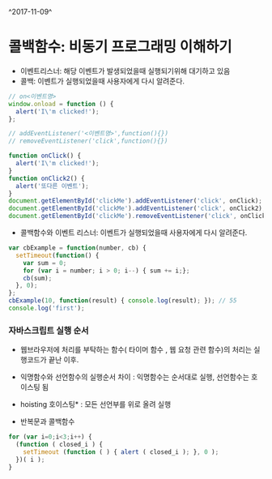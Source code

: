 ^2017-11-09^

# 콜백함수: 비동기 프로그래밍 이해하기

- 이벤트리스너: 해당 이벤트가 발생되었을때 실행되기위해 대기하고 있음
- 콜백: 이벤트가 실행되었을때 사용자에게 다시 알려준다.

```js
// on<이벤트명>
window.onload = function () {
  alert('I\'m clicked!');
};
```

```js
// addEventListener('<이벤트명>',function(){})
// removeEventListener('click',function(){})

function onClick() {
  alert('I\'m clicked!');
}
function onClick2() {
  alert('또다른 이벤트');
}
document.getElementById('clickMe').addEventListener('click', onClick); 
document.getElementById('clickMe').addEventListener('click', onClick2); 
document.getElementById('clickMe').removeEventListener('click', onClick)
```



- 콜백함수와 이벤트 리스너: 이벤트가 실행되었을때 사용자에게 다시 알려준다.

```js
var cbExample = function(number, cb) {
  setTimeout(function() {
    var sum = 0;
    for (var i = number; i > 0; i--) { sum += i;};
    cb(sum);
  }, 0);
};
cbExample(10, function(result) { console.log(result); }); // 55
console.log('first');
```



### 자바스크립트 실행 순서 

- 웹브라우저에 처리를 부탁하는 함수( 타이머 함수 , 웹 요청 관련 함수)의 처리는 실행코드가 끝난 이후.
- 익명함수와 선언함수의 실행순서 차이 : 익명함수는 순서대로 실행, 선언함수는 호이스팅 됨
- hoisting 호이스팅* :  모든 선언부를 위로 올려 실행



- 반복문과 콜백함수

```js
for (var i=0;i<3;i++) {
  (function ( closed_i ) {
    setTimeout (function ( ) { alert ( closed_i ); }, 0 );
  })( i );
}
```

